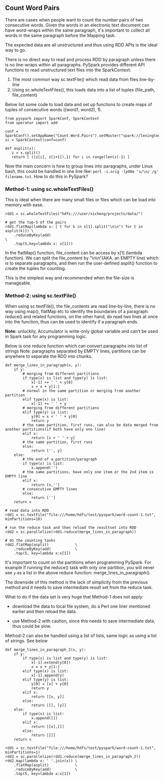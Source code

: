 ## Count Word Pairs ##

There are cases when people want to count the number pairs of two consecutive words. Given the words in 
an electronic text document can have word-wraps within the same paragraph, it's important to collect all 
words in the same paragraph before the Mapping task.

The expected data are all unstructured and thus using RDD APIs is the ideal way to go.

There is no direct way to read and process RDD by paragraph unless there is no line-wraps within all
paragraphs. PySpark provides different API functions to read unstructured text files into the SparkContext: 

1. The most common way sc.textFile() which read data from files line-by-line
2. Using sc.wholeTextFiles(), this loads data into a list of tuples (file_path, file_content)

Below list some code to load data and set up functions to create maps of tuples of consecutive words
((word1, word2), 1).
```
from pyspark import SparkConf, SparkContext
from operator import add

conf = SparkConf().setAppName("Count.Word.Pairs").setMaster("spark://lexington:7077")
sc = SparkContext(conf=conf)

def asplit(x):
   z = x.split()
   return [ ((z[i], z[i+1]),1) for i in range(len(z)-1) ]

```

Now the main concern is how to group lines into paragraphs, under Linux bash, this could be 
handled in one line like:  `perl -i.orig -lp00e 's/\n/ /g' filename.txt`. How to do this in
PySpark? 

### Method-1: using sc.wholeTextFiles() ###

This is ideal when there are many small files or files which can be load into memory with ease.
```
rdd1 = sc.wholeTextFiles("hdfs:///user/xicheng/projects/data/")

# get the top-5 of the pairs
rdd1.flatMap(lambda x: [ t for k in x[1].split("\n\n") for t in asplit(k)]) \
    .reduceByKey(add)                                                       \
    .top(5,key=lambda x: x[1]))

```
In the flatMap() function, file_content can be access by x[1] (lambda function).
We can split the file_content by "\n\n"(AKA. an EMPTY line) which is to separate
paragraphs, and then run the user-defined asplit() function to create the tuples 
for counting.

This is the simplest way and recommended when the file-size is manageable.


### Method-2: using sc.textFile() ###

When using sc.textFile(), the file_contents are read line-by-line, there is no way
using map(), flatMap etc to identify the boundaries of a paragraph. reduce() and related 
functions, on the other hand, do read two lines at once into the function,
thus can be used to identify if a paragraph ends.

**Note:** unluckily, Accumulator is write-only global variable and can't be used in 
Spark task for any programming logic.

Below is one reduce function which can convert paragraphs into list of strings
Note: paragraphs separated by EMPTY lines, partitions can be anywhere to separate the
RDD into chunks.
```
def merge_lines_in_paragraph(x, y):
    if y:
        # merging from different partitions
        if type(x) is list and type(y) is list:
            x[-1] += ' ' + y[0]
            x = x + y[1:]
        # normal in the same partition or merging from another partition
        elif type(x) is list:
            x[-1] += ' ' + y
        # merging from different partitions
        elif type(y) is list:
            y[0] = x + ' ' + y[0]
            return y
        # the same partition, first runs, can also be data merged from another partitions(if both have only one line)
        elif x:
            return [x + ' ' + y]
        # the same partition, first runs
        else:
            return ['', y]
    else:
        # the end of a partition/paragraph
        if type(x) is list:
            x.append('')
        # the same partitions, have only one item or the 2nd item is EMPTY line
        elif x:
            return [x,'']
        # consecutive EMPTY lines
        else:
            return ['']
    return x

# read data into RDD
rdd1 = sc.textFile("file:///home/hdfs/test/pyspark/word-count-1.txt", minPartitions=10)

# run the reduce task and then reload the resultset into RDD
rdd2 = sc.parallelize(rdd1.reduce(merge_lines_in_paragraph))

# do the counting tasks
rdd2.flatMap(asplit)            \
    .reduceByKey(add)           \
    .top(5, key=lambda x:x[1])

```
It's important to count on the partitions when programming PySpark. For example
if running the reduce() task with only one partition, you will never see `y` as a list in 
the above reduce function: merge_lines_in_paragraph().

The downside of this method is the lack of simplicity from the previous method and 
it needs to save intermediate result set from the reduce task.

What to do if the data set is very huge that Method-1 does not apply:

+ download the data to local file system, do a Perl one liner mentioned earlier
  and then reload the data. 

+ use Method-2 with caution, since this needs to save intermediate data, thus could be slow.


Method-2 can also be handled using a list of lists, same logic as using a list of strings.
See below 
```
def merge_lines_in_paragraph_2(x, y):
    if y:
        if type(x) is list and type(y) is list:
            x[-1].extend(y[0])
            x = x + y[1:]
        elif type(x) is list:
            x[-1].append(y)
        elif type(y) is list:
            y[0] = [x] + y[0]
            return y
        elif x:
            return [[x, y]]
        else:
            return [[], [y]]
    else:
        if type(x) is list:
            x.append([])
        elif x:
            return [[x],[]]
        else:
            return [[]]
    return x

rdd1 = sc.textFile("file:///home/hdfs/test/pyspark/word-count-1.txt", minPartitions=1)
rdd2 = sc.parallelize(rdd1.reduce(merge_lines_in_paragraph_2))
rdd2.map(lambda x: ' '.join(x)) \
    .flatMap(asplit)            \
    .reduceByKey(add)           \
    .top(5, key=lambda x:x[1])
```

